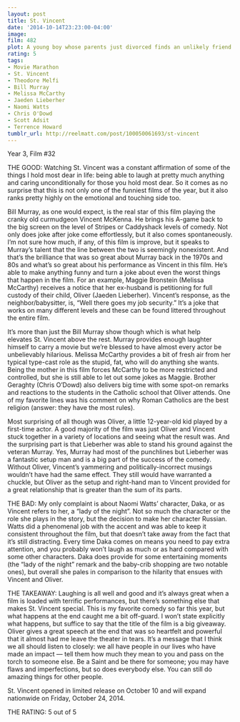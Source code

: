 ```yaml
---
layout: post
title: St. Vincent
date: '2014-10-14T23:23:00-04:00'
image: 
film: 482
plot: A young boy whose parents just divorced finds an unlikely friend and mentor in the misanthropic, bawdy, hedonistic, war veteran who lives next door. 
rating: 5
tags:
- Movie Marathon
- St. Vincent
- Theodore Melfi
- Bill Murray
- Melissa McCarthy
- Jaeden Lieberher
- Naomi Watts
- Chris O'Dowd
- Scott Adsit
- Terrence Howard
tumblr_url: http://reelmatt.com/post/100050061693/st-vincent
---
```


Year 3, Film #32

THE GOOD: Watching St. Vincent was a constant affirmation of some of the things I hold most dear in life: being able to laugh at pretty much anything and caring unconditionally for those you hold most dear. So it comes as no surprise that this is not only one of the funniest films of the year, but it also ranks pretty highly on the emotional and touching side too. 

Bill Murray, as one would expect, is the real star of this film playing the cranky old curmudgeon Vincent McKenna. He brings his A-game back to the big screen on the level of Stripes or Caddyshack levels of comedy. Not only does joke after joke come effortlessly, but it also comes spontaneously. I’m not sure how much, if any, of this film is improve, but it speaks to Murray’s talent that the line between the two is seemingly nonexistent. And that’s the brilliance that was so great about Murray back in the 1970s and 80s and what’s so great about his performance as Vincent in this film. He’s able to make anything funny and turn a joke about even the worst things that happen in the film. For an example, Maggie Bronstein (Melissa McCarthy) receives a notice that her ex-husband is petitioning for full custody of their child, Oliver (Jaeden Lieberher). Vincent’s response, as the neighbor/babysitter, is, “Well there goes my job security.” It’s a joke that works on many different levels and these can be found littered throughout the entire film. 

It’s more than just the Bill Murray show though which is what help elevates St. Vincent above the rest. Murray provides enough laughter himself to carry a movie but we’re blessed to have almost every actor be unbelievably hilarious. Melissa McCarthy provides a bit of fresh air from her typical type-cast role as the stupid, fat, who will do anything she wants. Being the mother in this film forces McCarthy to be more restricted and controlled, but she is still able to let out some jokes as Maggie. Brother Geraghty (Chris O’Dowd) also delivers big time with some spot-on remarks and reactions to the students in the Catholic school that Oliver attends. One of my favorite lines was his comment on why Roman Catholics are the best religion (answer: they have the most rules). 

Most surprising of all though was Oliver, a little 12-year-old kid played by a first-time actor. A good majority of the film was just Oliver and Vincent stuck together in a variety of locations and seeing what the result was. And the surprising part is that Lieberher was able to stand his ground against the veteran Murray. Yes, Murray had most of the punchlines but Lieberher was a fantastic setup man and is a big part of the success of the comedy. Without Oliver, Vincent’s yammering and politically-incorrect musings wouldn’t have had the same effect. They still would have warranted a chuckle, but Oliver as the setup and right-hand man to Vincent provided for a great relationship that is greater than the sum of its parts. 

THE BAD: My only complaint is about Naomi Watts’ character, Daka, or as Vincent refers to her, a “lady of the night”. Not so much the character or the role she plays in the story, but the decision to make her character Russian. Watts did a phenomenal job with the accent and was able to keep it consistent throughout the film, but that doesn’t take away from the fact that it’s still distracting. Every time Daka comes on means you need to pay extra attention, and you probably won’t laugh as much or as hard compared with some other characters. Daka does provide for some entertaining moments (the “lady of the night” remark and the baby-crib shopping are two notable ones), but overall she pales in comparison to the hilarity that ensues with Vincent and Oliver. 

THE TAKEAWAY: Laughing is all well and good and it’s always great when a film is loaded with terrific performances, but there’s something else that makes St. Vincent special. This is my favorite comedy so far this year, but what happens at the end caught me a bit off-guard. I won’t state explicitly what happens, but suffice to say that the title of the film is a big giveaway. Oliver gives a great speech at the end that was so heartfelt and powerful that it almost had me leave the theater in tears. It’s a message that I think we all should listen to closely: we all have people in our lives who have made an impact — tell them how much they mean to you and pass on the torch to someone else. Be a Saint and be there for someone; you may have flaws and imperfections, but so does everybody else. You can still do amazing things for other people. 

St. Vincent opened in limited release on October 10 and will expand nationwide on Friday, October 24, 2014. 

THE RATING: 5 out of 5

